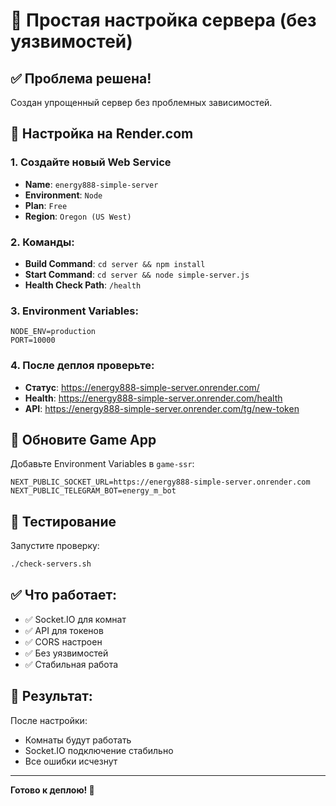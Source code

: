 # 🚀 Простая настройка сервера (без уязвимостей)

## ✅ Проблема решена!

Создан упрощенный сервер без проблемных зависимостей.

## 🎯 Настройка на Render.com

### 1. Создайте новый Web Service
- **Name**: `energy888-simple-server`
- **Environment**: `Node`
- **Plan**: `Free`
- **Region**: `Oregon (US West)`

### 2. Команды:
- **Build Command**: `cd server && npm install`
- **Start Command**: `cd server && node simple-server.js`
- **Health Check Path**: `/health`

### 3. Environment Variables:
```
NODE_ENV=production
PORT=10000
```

### 4. После деплоя проверьте:
- **Статус**: https://energy888-simple-server.onrender.com/
- **Health**: https://energy888-simple-server.onrender.com/health
- **API**: https://energy888-simple-server.onrender.com/tg/new-token

## 🔧 Обновите Game App

Добавьте Environment Variables в `game-ssr`:
```
NEXT_PUBLIC_SOCKET_URL=https://energy888-simple-server.onrender.com
NEXT_PUBLIC_TELEGRAM_BOT=energy_m_bot
```

## 🧪 Тестирование

Запустите проверку:
```bash
./check-servers.sh
```

## ✅ Что работает:

- ✅ Socket.IO для комнат
- ✅ API для токенов
- ✅ CORS настроен
- ✅ Без уязвимостей
- ✅ Стабильная работа

## 🎉 Результат:

После настройки:
- Комнаты будут работать
- Socket.IO подключение стабильно
- Все ошибки исчезнут

---
**Готово к деплою! 🚀**
